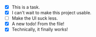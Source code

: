 - [x] This is a task.
- [x] I can't wait to make this project usable.
- [ ] Make the UI suck less.
- [x] A new todo! From the file!
- [x] Technically, it finally works!
